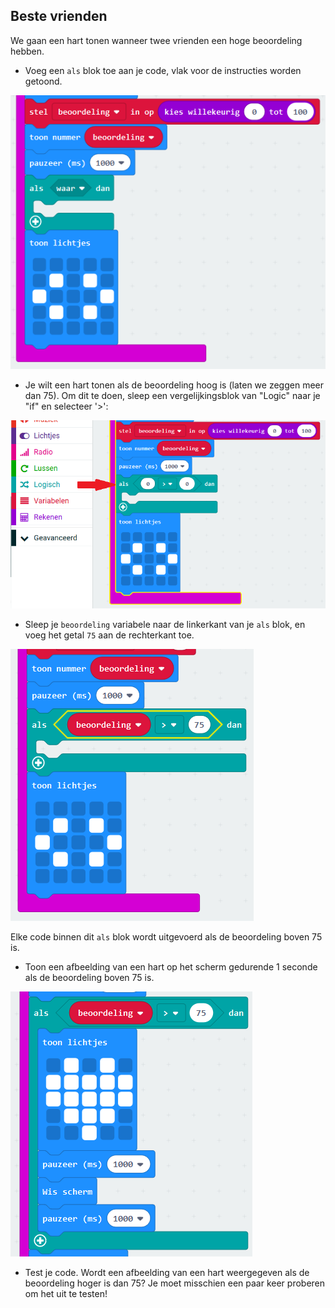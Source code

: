 ## Beste vrienden

We gaan een hart tonen wanneer twee vrienden een hoge beoordeling hebben.

+ Voeg een `als` blok toe aan je code, vlak voor de instructies worden getoond.

![schermafbeelding](images/rate-if.png)

+ Je wilt een hart tonen als de beoordeling hoog is (laten we zeggen meer dan 75). Om dit te doen, sleep een vergelijkingsblok van "Logic" naar je "if" en selecteer '>':

![schermafbeelding](images/rate-compare.png)

+ Sleep je `beoordeling` variabele naar de linkerkant van je `als` blok, en voeg het getal `75` aan de rechterkant toe.

![schermafbeelding](images/rate-75.png)

Elke code binnen dit `als` blok wordt uitgevoerd als de beoordeling boven 75 is.

+ Toon een afbeelding van een hart op het scherm gedurende 1 seconde als de beoordeling boven 75 is.

![schermafbeelding](images/rate-heart.png)

+ Test je code. Wordt een afbeelding van een hart weergegeven als de beoordeling hoger is dan 75? Je moet misschien een paar keer proberen om het uit te testen!